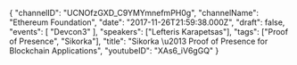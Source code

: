 {
    "channelID": "UCNOfzGXD_C9YMYmnefmPH0g",
    "channelName": "Ethereum Foundation",
    "date": "2017-11-26T21:59:38.000Z",
    "draft": false,
    "events": [
        "Devcon3"
    ],
    "speakers": ["Lefteris Karapetsas"],
    "tags": ["Proof of Presence", "Sikorka"],
    "title": "Sikorka \u2013 Proof of Presence for Blockchain Applications",
    "youtubeID": "XAs6_iV6gGQ"
}
